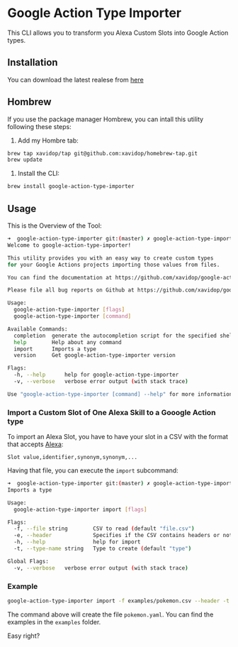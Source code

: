 # Google Action Type Importer

This CLI allows you to transform you Alexa Custom Slots into Google Action types.

## Installation

You can download the latest realese from [here](https://github.com/xavidop/google-action-type-importer/releases)

## Hombrew

If you use the package manager Hombrew, you can intall this utility following these steps:

1. Add my Hombre tab:
```bash
brew tap xavidop/tap git@github.com:xavidop/homebrew-tap.git
brew update
```
1. Install the CLI:
```bash
brew install google-action-type-importer
```

## Usage

This is the Overview of the Tool:

```bash
➜  google-action-type-importer git:(master) ✗ google-action-type-importer 
Welcome to google-action-type-importer!

This utility provides you with an easy way to create custom types 
for your Google Actions projects importing those values from files. 

You can find the documentation at https://github.com/xavidop/google-action-type-importer/master/README.md.

Please file all bug reports on Github at https://github.com/xavidop/google-action-type-importer/issues.

Usage:
  google-action-type-importer [flags]
  google-action-type-importer [command]

Available Commands:
  completion  generate the autocompletion script for the specified shell
  help        Help about any command
  import      Imports a type
  version     Get google-action-type-importer version

Flags:
  -h, --help      help for google-action-type-importer
  -v, --verbose   verbose error output (with stack trace)

Use "google-action-type-importer [command] --help" for more information about a command.
```

### Import a Custom Slot of One Alexa Skill to a Gooogle Action type

To import an Alexa Slot, you have to have your slot in a CSV with the format that accepts [Alexa](https://developer.amazon.com/en-US/docs/alexa/custom-skills/create-and-edit-custom-slot-types.html):
```csv
Slot value,identifier,synonym,synonym,...
```

Having that file, you can execute the `import` subcommand:

```bash
➜  google-action-type-importer git:(master) ✗ google-action-type-importer import --help
Imports a type

Usage:
  google-action-type-importer import [flags]

Flags:
  -f, --file string        CSV to read (default "file.csv")
  -e, --header             Specifies if the CSV contains headers or not
  -h, --help               help for import
  -t, --type-name string   Type to create (default "type")

Global Flags:
  -v, --verbose   verbose error output (with stack trace)
```

### Example

```bash
google-action-type-importer import -f examples/pokemon.csv --header -t pokemon
```

The command above will create the file `pokemon.yaml`. You can find the examples in the `examples` folder.

Easy right?